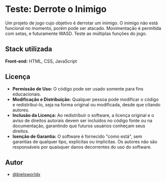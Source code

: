 
# Teste: Derrote o Inimigo

Um projeto de jogo cujo objetivo é derrotar um inimigo. O inimigo não está funcional no momento, porém pode ser atacado. Movimentação é permitida com setas, e futuramente WASD. Teste as múltiplas funções do jogo. 


## Stack utilizada

**Front-end:** HTML, CSS, JavaScript




## Licença

- **Permissão de Uso:** O código pode ser usado somente para fins educacionais.
- **Modificação e Distribuição:** Qualquer pessoa pode modificar o código e redistribuí-lo, seja na forma original ou modificada, desde que citando autores.
- **Inclusão da Licença:** Ao redistribuir o software, a licença original e o aviso de direitos autorais devem ser incluídos no código fonte ou na documentação, garantindo que futuros usuários conheçam seus direitos.
- **Isenção de Garantia:** O software é fornecido "como está", sem garantias de qualquer tipo, explícitas ou implícitas. Os autores não são responsáveis por quaisquer danos decorrentes do uso do software.



## Autor

- [@bielsworldx](https://github.com/bielsworldx)


